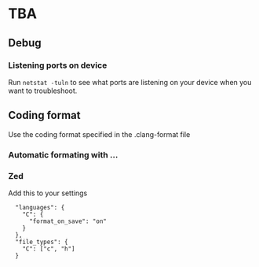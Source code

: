 # TBA 

## Debug
### Listening ports on device
Run `netstat -tuln` to see what ports are listening on your device when you want to troubleshoot.

## Coding format
Use the coding format specified in the .clang-format file

### Automatic formating with ...

### Zed
Add this to your settings
```
  "languages": {
    "C": {
      "format_on_save": "on"
    }
  },
  "file_types": {
    "C": ["c", "h"]
  }
```
